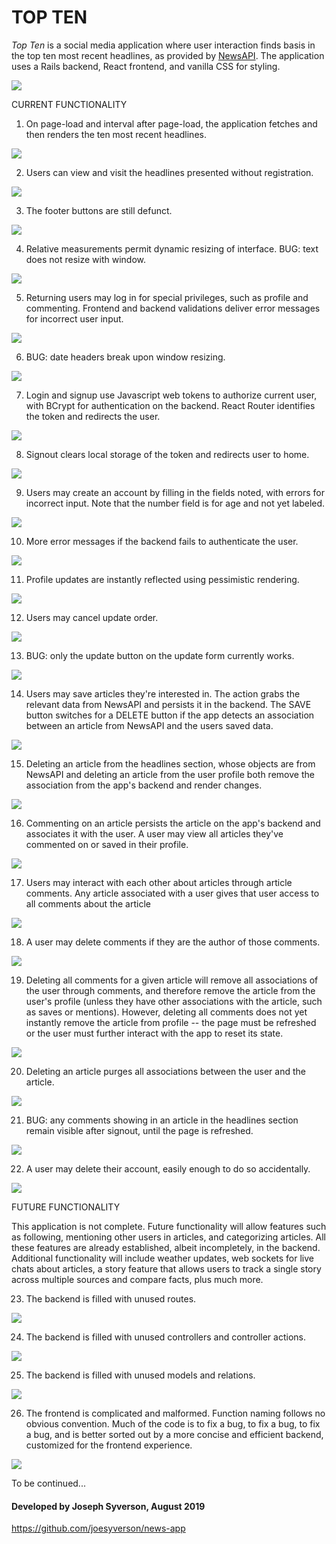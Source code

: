 TOP TEN
=======

*Top Ten* is a social media application where user interaction finds basis in the top ten most recent headlines, as provided by [NewsAPI](https://newsapi.org/). The application uses a Rails backend, React frontend, and vanilla CSS for styling.

![](./demo-gifs/00-news-api.gif)

CURRENT FUNCTIONALITY

1. On page-load and interval after page-load, the application fetches and then renders the ten most recent headlines.

![](./demo-gifs/01-on-page-load.gif)

2. Users can view and visit the headlines presented without registration.

![](./demo-gifs/02-link-to-article.gif)

3. The footer buttons are still defunct.

![](./demo-gifs/03-defunct-footer.gif)

4. Relative measurements permit dynamic resizing of interface. BUG: text does not resize with window.

![](./demo-gifs/04-responsive-interface-except-text-size.gif)

5. Returning users may log in for special privileges, such as profile and commenting. Frontend and backend validations deliver error messages for incorrect user input.

![](./demo-gifs/05-login-and-errors.gif)

6. BUG: date headers break upon window resizing.

![](./demo-gifs/06-another-style-bug.gif)

7. Login and signup use Javascript web tokens to authorize current user, with BCrypt for authentication on the backend. React Router identifies the token and redirects the user.

![](./demo-gifs/07-jwt.gif)

8. Signout clears local storage of the token and redirects user to home.

![](./demo-gifs/08-signout.gif)

9. Users may create an account by filling in the fields noted, with errors for incorrect input. Note that the number field is for age and not yet labeled.

![](./demo-gifs/09-signup.gif)

10. More error messages if the backend fails to authenticate the user.

![](./demo-gifs/10-update-auth.gif)

11. Profile updates are instantly reflected using pessimistic rendering.

![](./demo-gifs/11-profile-update.gif)

12. Users may cancel update order.

![](./demo-gifs/12-cancel-update.gif)

13. BUG: only the update button on the update form currently works.

![](./demo-gifs/13-update-bug.gif)

14. Users may save articles they're interested in. The action grabs the relevant data from NewsAPI and persists it in the backend. The SAVE button switches for a DELETE button if the app detects an association between an article from NewsAPI and the users saved data.

![](./demo-gifs/14-save-feature.gif)

15. Deleting an article from the headlines section, whose objects are from NewsAPI and deleting an article from the user profile both remove the association from the app's backend and render changes.

![](./demo-gifs/15-delete-feature.gif)

16. Commenting on an article persists the article on the app's backend and associates it with the user. A user may view all articles they've commented on or saved in their profile.

![](./demo-gifs/16-commenting.gif)

17. Users may interact with each other about articles through article comments. Any article associated with a user gives that user access to all comments about the article

![](./demo-gifs/17-user-interaction.gif)

18. A user may delete comments if they are the author of those comments.

![](./demo-gifs/18-delete-comment.gif)

19. Deleting all comments for a given article will remove all associations of the user through comments, and therefore remove the article from the user's profile (unless they have other associations with the article, such as saves or mentions). However, deleting all comments does not yet instantly remove the article from profile -- the page must be refreshed or the user must further interact with the app to reset its state.

![](./demo-gifs/19-delete-all-comments.gif)

20. Deleting an article purges all associations between the user and the article.

![](./demo-gifs/20-delete-all-association.gif)

21. BUG: any comments showing in an article in the headlines section remain visible after signout, until the page is refreshed.

![](./demo-gifs/21-comment-after-signout-bug.gif)

22. A user may delete their account, easily enough to do so accidentally.

![](./demo-gifs/22-delete-account.gif)

FUTURE FUNCTIONALITY

This application is not complete. Future functionality will allow features such as following, mentioning other users in articles, and categorizing articles. All these features are already established, albeit incompletely, in the backend. Additional functionality will include weather updates, web sockets for live chats about articles, a story feature that allows users to track a single story across multiple sources and compare facts, plus much more.

23. The backend is filled with unused routes.

![](./demo-gifs/23-unused-routes.gif)

24. The backend is filled with unused controllers and controller actions.

![](./demo-gifs/24-unused-controllers.gif)

25. The backend is filled with unused models and relations.

![](./demo-gifs/25-unused-models-and-relations.gif)

26. The frontend is complicated and malformed. Function naming follows no obvious convention. Much of the code is to fix a bug, to fix a bug, to fix a bug, and is better sorted out by a more concise and efficient backend, customized for the frontend experience.

![](./demo-gifs/26-front-end-mess.gif)

To be continued...

#### Developed by Joseph Syverson, August 2019

https://github.com/joesyverson/news-app
